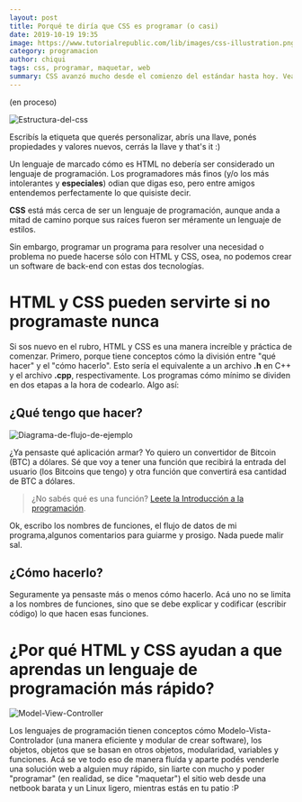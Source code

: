 ```yaml
---
layout: post
title: Porqué te diría que CSS es programar (o casi)
date: 2019-10-19 19:35
image: https://www.tutorialrepublic.com/lib/images/css-illustration.png
category: programacion
author: chiqui
tags: css, programar, maquetar, web
summary: CSS avanzó mucho desde el comienzo del estándar hasta hoy. Veamos porqué hoy lo considero un lenguaje de programación más.
---
```

(en proceso)

![Estructura-del-css](https://www.w3schools.com/whatis/img_selector.gif)

Escribís la etiqueta que querés personalizar, abrís una llave, ponés propiedades y valores nuevos, cerrás la llave y that's it :)

Un lenguaje de marcado cómo es HTML no debería ser considerado un lenguaje de programación. Los programadores más finos (y/o los más intolerantes y **especiales**) odian que digas eso, pero entre amigos entendemos perfectamente lo que quisiste decir.

**CSS** está más cerca de ser un lenguaje de programación, aunque anda a mitad de camino porque sus raíces fueron ser méramente un lenguaje de estilos.

Sin embargo, programar un programa para resolver una necesidad o problema no puede hacerse sólo con HTML y CSS, osea, no podemos crear un software de back-end con estas dos tecnologías.

# HTML y CSS pueden servirte si no programaste nunca

Si sos nuevo en el rubro, HTML y CSS es una manera increíble y práctica de comenzar. Primero, porque tiene conceptos cómo la división entre "qué hacer" y el "cómo hacerlo". Esto sería el equivalente a un archivo **.h** en C++ y el archivo **.cpp**, respectivamente.
Los programas cómo mínimo se dividen en dos etapas a la hora de codearlo. Algo así:

## ¿Qué tengo que hacer?

![Diagrama-de-flujo-de-ejemplo](https://www.edrawsoft.com/flowchart/images/programming-flowchart.png)

¿Ya pensaste qué aplicación armar? Yo quiero un convertidor de Bitcoin (BTC) a dólares. Sé que voy a tener una función que recibirá la entrada del usuario (los Bitcoins que tengo) y otra función que convertirá esa cantidad de BTC a dólares.

> ¿No sabés qué es una función? [Leete la Introducción a la programación](programacion/2019/10/12/Introduccion-a-la-programacion.html).

Ok, escribo los nombres de funciones, el flujo de datos de mi programa,algunos comentarios para guiarme y prosigo.
Nada puede malir sal.

## ¿Cómo hacerlo?

Seguramente ya pensaste más o menos cómo hacerlo. Acá uno no se limita a los nombres de funciones, sino que se debe explicar y codificar (escribir código) lo que hacen esas funciones.

# ¿Por qué HTML y CSS ayudan a que aprendas un lenguaje de programación más rápido?

![Model-View-Controller](https://miro.medium.com/max/1080/0*Qf1s2lG86MjX-Zcv.jpg)

Los lenguajes de programación tienen conceptos cómo Modelo-Vista-Controlador (una manera eficiente y modular de crear software), los objetos, objetos que se basan en otros objetos, modularidad, variables y funciones. Acá se ve todo eso de manera fluída y aparte podés venderle una solución web a alguien muy rápido, sin liarte con mucho y poder "programar" (en realidad, se dice "maquetar") el sitio web desde una netbook barata y un Linux ligero, mientras estás en tu patio :P